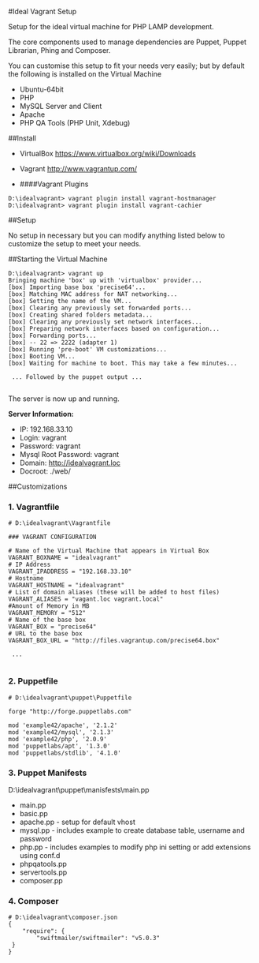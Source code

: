 #Ideal Vagrant Setup

Setup for the ideal virtual machine for PHP LAMP development.

The core components used to manage dependencies are Puppet, Puppet Librarian, Phing and Composer.

You can customise this setup to fit your needs very easily; but by default the following is installed on the Virtual Machine  

- Ubuntu-64bit
- PHP
- MySQL Server and Client
- Apache 
- PHP QA Tools (PHP Unit, Xdebug)

##Install 

- VirtualBox https://www.virtualbox.org/wiki/Downloads

- Vagrant http://www.vagrantup.com/

- ####Vagrant Plugins
```
D:\idealvagrant> vagrant plugin install vagrant-hostmanager
D:\idealvagrant> vagrant plugin install vagrant-cachier
``` 


##Setup

No setup in necessary but you can modify anything listed below to customize the setup to meet your needs.


 
##Starting the Virtual Machine
```
D:\idealvagrant> vagrant up
Bringing machine 'box' up with 'virtualbox' provider...
[box] Importing base box 'precise64'...
[box] Matching MAC address for NAT networking...
[box] Setting the name of the VM...
[box] Clearing any previously set forwarded ports...
[box] Creating shared folders metadata...
[box] Clearing any previously set network interfaces...
[box] Preparing network interfaces based on configuration...
[box] Forwarding ports...
[box] -- 22 => 2222 (adapter 1)
[box] Running 'pre-boot' VM customizations...
[box] Booting VM...
[box] Waiting for machine to boot. This may take a few minutes...

 ... Followed by the puppet output ...
 
```

The server is now up and running.

**Server Information:**
- IP: 192.168.33.10
- Login: vagrant
- Password: vagrant
- Mysql Root Password: vagrant
- Domain: http://idealvagrant.loc
- Docroot: ./web/

##Customizations

### 1. Vagrantfile 

```
# D:\idealvagrant\Vagrantfile

### VAGRANT CONFIGURATION 

# Name of the Virtual Machine that appears in Virtual Box
VAGRANT_BOXNAME = "idealvagrant" 
# IP Address 
VAGRANT_IPADDRESS = "192.168.33.10" 
# Hostname
VAGRANT_HOSTNAME = "idealvagrant" 
# List of domain aliases (these will be added to host files)
VAGRANT_ALIASES = "vagant.loc vagrant.local" 
#Amount of Memory in MB
VAGRANT_MEMORY = "512" 
# Name of the base box
VAGRANT_BOX = "precise64" 
# URL to the base box
VAGRANT_BOX_URL = "http://files.vagrantup.com/precise64.box"
 
 ...
 
```

### 2. Puppetfile
```
# D:\idealvagrant\puppet\Puppetfile

forge "http://forge.puppetlabs.com"

mod 'example42/apache', '2.1.2'
mod 'example42/mysql', '2.1.3'
mod 'example42/php', '2.0.9'
mod 'puppetlabs/apt', '1.3.0'
mod 'puppetlabs/stdlib', '4.1.0'

```

### 3. Puppet Manifests

D:\idealvagrant\puppet\manisfests\main.pp
- main.pp
- basic.pp
- apache.pp - setup for default vhost
- mysql.pp - includes example to create database table, username and password
- php.pp - includes examples to modify php ini setting or add extensions using conf.d
- phpqatools.pp 
- servertools.pp
- composer.pp

### 4. Composer 

```
# D:\idealvagrant\composer.json
{
    "require": {
    	"swiftmailer/swiftmailer": "v5.0.3"
 }
}
```
